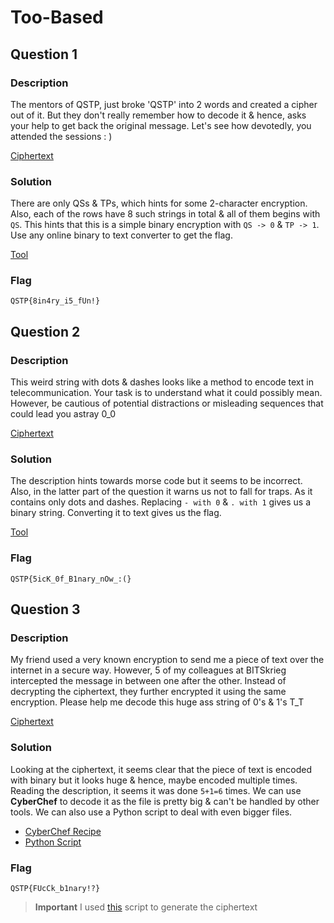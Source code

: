 # Too-Based
## Question 1
### Description
The mentors of QSTP, just broke 'QSTP' into 2 words and created a cipher out of it. But they don't really remember how to decode it & hence, asks your help to get back the original message. Let's see how devotedly, you attended the sessions  : )

[Ciphertext](./1.txt)

### Solution
There are only QSs & TPs, which hints for some 2-character encryption. Also, each of the rows have 8 such strings in total & all of them begins with `QS`. This hints that this is a simple binary encryption with `QS -> 0` & `TP -> 1`. Use any online binary to text converter to get the flag.

[Tool](https://codebeautify.org/remove-punctuation)

### Flag
```
QSTP{8in4ry_i5_fUn!}
```


## Question 2
### Description
This weird string with dots & dashes looks like a method to encode text in telecommunication. Your task is to understand what it could possibly mean. However, be cautious of potential distractions or misleading sequences that could lead you astray  0_0

[Ciphertext](./2.txt)

### Solution
The description hints towards morse code but it seems to be incorrect. Also, in the latter part of the question it warns us not to fall for traps. As it contains only dots and dashes. Replacing `- with 0` & `. with 1` gives us a binary string. Converting it to text gives us the flag.

[Tool](https://codebeautify.org/remove-punctuation)

### Flag
```
QSTP{5icK_0f_B1nary_nOw_:(}
```


## Question 3
### Description
My friend used a very known encryption to send me a piece of text over the internet in a secure way. However, 5 of my colleagues at BITSkrieg intercepted the message in between one after the other. Instead of decrypting the ciphertext, they further encrypted it using the same encryption. Please help me decode this huge ass string of 0's & 1's  T_T

[Ciphertext](./3.txt)

### Solution
Looking at the ciphertext, it seems clear that the piece of text is encoded with binary but it looks huge & hence, maybe encoded multiple times. Reading the description, it seems it was done `5+1=6` times. We can use **CyberChef** to decode it as the file is pretty big & can't be handled by other tools. We can also use a Python script to deal with even bigger files.

- [CyberChef Recipe](https://gchq.github.io/CyberChef/#recipe=From_Binary('Space',8)From_Binary('Space',8)From_Binary('Space',8)From_Binary('Space',8)From_Binary('Space',8)From_Binary('Space',8))
- [Python Script](./dec.py)

### Flag
```
QSTP{FUcCk_b1nary!?}
```
> **Important**
> I used [this](./Assignment-1/gen.py) script to generate the ciphertext